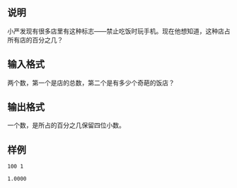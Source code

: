 <h2>说明</h2>

小严发现有很多店里有这种标志——禁止吃饭时玩手机。现在他想知道，这种店占所有店的百分之几？
<h2>输入格式</h2>

两个数，第一个是店的总数，第二个是有多少个奇葩的饭店？

<h2>输出格式</h2>

一个数，是所占的百分之几保留四位小数。

<h2>样例</h2>
<pre><code class="language-input1">100 1</code></pre><pre><code class="language-output1">1.0000</code></pre>
